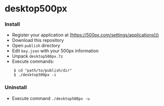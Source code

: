# desktop500px

### Install

* Register your application at [https://500px.com/settings/applications]()
* Download this repository
* Open `publish` directory
* Edit `key.json` with your 500px information
* Unpack `desktop500px.7z`
* Execute commands:
```
    $ cd "path/to/publish/dir"
    $ ./desktop500px -i
```

### Uninstall

* Execute command `./desktop500px -u`
